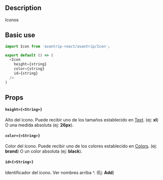 ## Description
Iconos

## Basic use

```javascript
import Icon from 'avantrip-react/avantrip/Icon';

export default () => (
  <Icon
    height={string}
    color={string}
    id={string}
  />
)
```


## Props

#### `height={<String>}`
Alto del ícono. Puede recibir uno de los tamaños establecido en  [Text](/?selectedKind=avantrip%2Fstyled%40Text). (ej: **xl**)
O una medida absoluta (ej: **26px**).

#### `color={<String>}`
Color del ícono. Puede recibir uno de los colores establecido en [Colors](/?selectedKind=avantrip%2Fstyled%40Colors). (ej: **brand**)
O un color absoluta (ej: **black**).

#### `id={<String>}`
Identificador del ícono. Ver nombres arriba ^. (Ej: **Add**)
